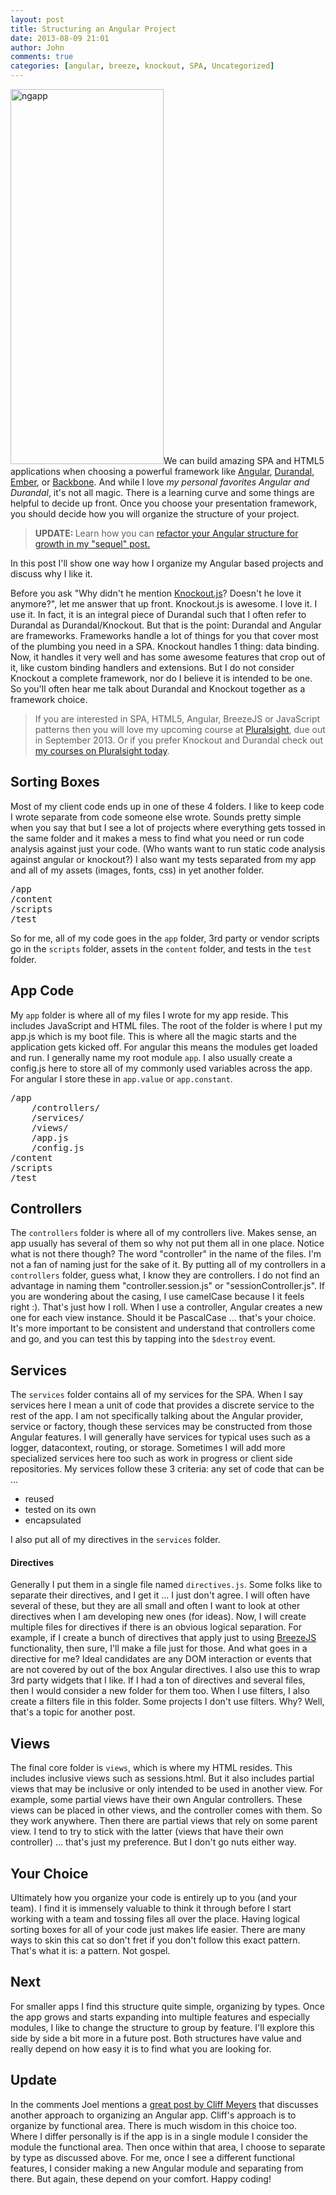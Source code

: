 ```yaml
---
layout: post
title: Structuring an Angular Project
date: 2013-08-09 21:01
author: John
comments: true
categories: [angular, breeze, knockout, SPA, Uncategorized]
---
```

<p><img src="/wp-content/uploads/2013/08/ngapp-245x600.png" alt="ngapp" width="245" height="600" class="alignright size-large wp-image-19501" />We can build amazing SPA and HTML5 applications when choosing a powerful framework like <a href="http://www.angularjs.org" target="_blank">Angular</a>, <a href="http://www.durandaljs.com" target="_blank">Durandal</a>, <a href="http://emberjs.com/" target="_blank">Ember</a>, or <a href="http://backbonejs.org/" target="_blank">Backbone</a>. And while I love <em>my personal favorites Angular and Durandal</em>, it's not all magic. There is a learning curve and some things are helpful to decide up front. Once you choose your presentation framework, you should decide how you will organize the structure of your project.</p>

<blockquote><strong>UPDATE: </strong>Learn how you can <a href="http://www.johnpapa.net/angular-growth-structure/" target="_blank">refactor your Angular structure for growth in my "sequel" post.</a>
</blockquote>

<p>In this post I'll show one way how I organize my Angular based projects and discuss why I like it.</p>

<p>Before you ask "Why didn't he mention <a href="http://www.knockoutjs.com" target="_blank">Knockout.js</a>? Doesn't he love it anymore?", let me answer that up front. Knockout.js is awesome. I love it. I use it. In fact, it is an integral piece of Durandal such that I often refer to Durandal as Durandal/Knockout. But that is the point: Durandal and Angular are frameworks. Frameworks handle a lot of things for you that cover most of the plumbing you need in a SPA. Knockout handles 1 thing: data binding. Now, it handles it very well and has some awesome features that crop out of it, like custom binding handlers and extensions. But I do not consider Knockout a complete framework, nor do I believe it is intended to be one. So you'll often hear me talk about Durandal and Knockout together as a framework choice.</p>

<blockquote>
  <p>If you are interested in SPA, HTML5, Angular, BreezeJS or JavaScript patterns then you will love my upcoming course at <a href="http://pluralsight.com/training/Authors/Details/john-papa" target="_blank">Pluralsight</a>, due out in September 2013. Or if you prefer Knockout and Durandal check out <a href="http://pluralsight.com/training/Authors/Details/john-papa" target="_blank">my courses on Pluralsight today</a>.</p>
</blockquote>

<h2>Sorting Boxes</h2>

<p>Most of my client code ends up in one of these 4 folders. I like to keep code I wrote separate from code someone else wrote. Sounds pretty simple when you say that but I see a lot of projects where everything gets tossed in the same folder and it makes a mess to find what you need or run code analysis against just your code. (Who wants want to run static code analysis against angular or knockout?) I also want my tests separated from my app and all of my assets (images, fonts, css) in yet another folder.</p>

<pre class="prettyprint">/app
/content
/scripts
/test
</pre>

<p>So for me, all of my code goes in the <code>app</code> folder, 3rd party or vendor scripts go in the <code>scripts</code> folder, assets in the <code>content</code> folder, and tests in the <code>test</code> folder.</p>

<h2>App Code</h2>

<p>My <code>app</code> folder is where all of my files I wrote for my app reside. This includes JavaScript and HTML files. The root of the folder is where I put my app.js which is my boot file. This is where all the magic starts and the application gets kicked off. For angular this means the modules get loaded and run. I generally name my root module <code>app</code>. I also usually create a config.js here to store all of my commonly used variables across the app. For angular I store these in <code>app.value</code> or <code>app.constant</code>.</p>

<pre class="prettyprint">/app
    /controllers/
    /services/
    /views/
    /app.js
    /config.js
/content
/scripts
/test
</pre>

<h2>Controllers</h2>

<p>The <code>controllers</code> folder is where all of my controllers live. Makes sense, an app usually has several of them so why not put them all in one place. Notice what is not there though? The word "controller" in the name of the files. I'm not a fan of naming just for the sake of it. By putting all of my controllers in a <code>controllers</code> folder, guess what, I know they are controllers. I do not find an advantage in naming them "controller.session.js" or "sessionController.js". If you are wondering about the casing, I use camelCase because I it feels right :). That's just how I roll. When I use a controller, Angular creates a new one for each view instance. Should it be PascalCase ... that's your choice. It's more important to be consistent and understand that controllers come and go, and you can test this by tapping into the <code>$destroy</code> event.</p>

<h2>Services</h2>

<p>The <code>services</code> folder contains all of my services for the SPA. When I say services here I mean a unit of code that provides a discrete service to the rest of the app. I am not specifically talking about the Angular provider, service or factory, though these services may be constructed from those Angular features. I will generally have services for typical uses such as a logger, datacontext, routing, or storage. Sometimes I will add more specialized services here too such as work in progress or client side repositories. My services follow these 3 criteria: any set of code that can be ...</p>

<ul>
<li>reused</li>
<li>tested on its own</li>
<li>encapsulated </li>
</ul>

<p>I also put all of my directives in the <code>services</code> folder.</p>

<h4>Directives</h4>

<p>Generally I put them in a single file named <code>directives.js</code>. Some folks like to separate their directives, and I get it ... I just don't agree. I will often have several of these, but they are all small and often I want to look at other directives when I am developing new ones (for ideas). Now, I will create multiple files for directives if there is an obvious logical separation. For example, if I create a bunch of directives that apply just to using <a href="http://www.breezejs.com" target="_blank">BreezeJS</a> functionality, then sure, I'll make a file just for those. And what goes in a directive for me? Ideal candidates are any DOM interaction or events that are not covered by out of the box Angular directives. I also use this to wrap 3rd party widgets that I like. If I had a ton of directives and several files, then I would consider a new folder for them too. When I use filters, I also create a filters file in this folder. Some projects I don't use filters. Why? Well, that's a topic for another post.</p>

<h2>Views</h2>

<p>The final core folder is <code>views</code>, which is where my HTML resides. This includes inclusive views such as sessions.html. But it also includes partial views that may be inclusive or only intended to be used in another view. For example, some partial views have their own Angular controllers. These views can be placed in other views, and the controller comes with them. So they work anywhere. Then there are partial views that rely on some parent view. I tend to try to stick with the latter (views that have their own controller) ... that's just my preference. But I don't go nuts either way.</p>

<h2>Your Choice</h2>

<p>Ultimately how you organize your code is entirely up to you (and your team). I find it is immensely valuable to think it through before I start working with a team and tossing files all over the place. Having logical sorting boxes for all of your code just makes life easier. There are many ways to skin this cat so don't fret if you don't follow this exact pattern. That's what it is: a pattern. Not gospel.</p>

<h2>Next</h2>

<p>For smaller apps I find this structure quite simple, organizing by types. Once the app grows and starts expanding into multiple features and especially modules, I like to change the structure to group by feature. I'll explore this side by side a bit more in a future post. Both structures have value and really depend on how easy it is to find what you are looking for.</p>

<h2>Update</h2>

<p>In the comments Joel mentions a <a href="http://cliffmeyers.com/blog/2013/4/21/code-organization-angularjs-javascript" target="_blank">great post by Cliff Meyers</a> that discusses another approach to organizing an Angular app. Cliff's approach is to organize by functional area. There is much wisdom in this choice too. Where I differ personally is if the app is in a single module I consider the module the functional area. Then once within that area, I choose to separate by type as discussed above. For me, once I see a different functional features, I consider making a new Angular module and separating from there. But again, these depend on your comfort. Happy coding!</p>

